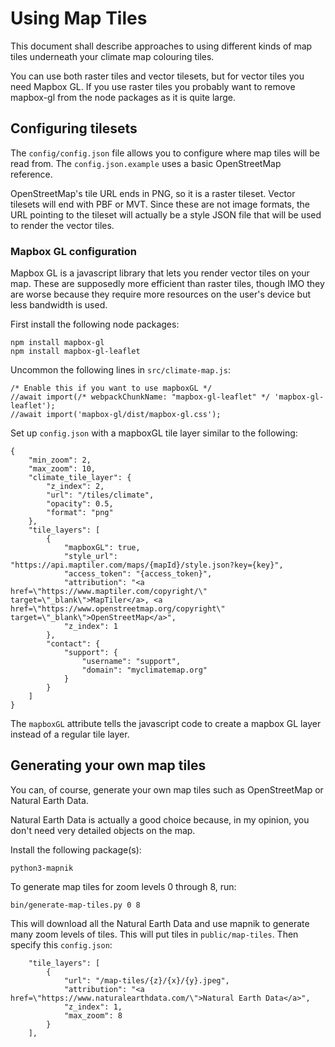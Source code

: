 # Using Map Tiles

This document shall describe approaches to using different kinds of map
tiles underneath your climate map colouring tiles.

You can use both raster tiles and vector tilesets, but for vector tiles
you need Mapbox GL. If you use raster tiles you probably want to remove
mapbox-gl from the node packages as it is quite large.

## Configuring tilesets

The `config/config.json` file allows you to configure where map tiles will
be read from. The `config.json.example` uses a basic OpenStreetMap reference.

OpenStreetMap's tile URL ends in PNG, so it is a raster tileset. Vector tilesets
will end with PBF or MVT. Since these are not image formats, the URL pointing
to the tileset will actually be a style JSON file that will be used to render
the vector tiles.

### Mapbox GL configuration

Mapbox GL is a javascript library that lets you render vector tiles on your map.
These are supposedly more efficient than raster tiles, though IMO they are
worse because they require more resources on the user's device but less
bandwidth is used.

First install the following node packages:

```
npm install mapbox-gl
npm install mapbox-gl-leaflet
```

Uncommon the following lines in `src/climate-map.js`:

```
/* Enable this if you want to use mapboxGL */
//await import(/* webpackChunkName: "mapbox-gl-leaflet" */ 'mapbox-gl-leaflet');
//await import('mapbox-gl/dist/mapbox-gl.css');
```

Set up `config.json` with a mapboxGL tile layer similar to the following:

```
{
    "min_zoom": 2,
    "max_zoom": 10,
    "climate_tile_layer": {
        "z_index": 2,
        "url": "/tiles/climate",
        "opacity": 0.5,
        "format": "png"
    },
    "tile_layers": [
        {
            "mapboxGL": true,
            "style_url": "https://api.maptiler.com/maps/{mapId}/style.json?key={key}",
            "access_token": "{access_token}",
            "attribution": "<a href=\"https://www.maptiler.com/copyright/\" target=\"_blank\">MapTiler</a>, <a href=\"https://www.openstreetmap.org/copyright\" target=\"_blank\">OpenStreetMap</a>",
            "z_index": 1
        },
        "contact": {
            "support": {
                "username": "support",
                "domain": "myclimatemap.org"
            }
        }
    ]
}
```

The `mapboxGL` attribute tells the javascript code to create a mapbox GL layer
instead of a regular tile layer.

## Generating your own map tiles

You can, of course, generate your own map tiles such as OpenStreetMap or
Natural Earth Data.

Natural Earth Data is actually a good choice because, in my opinion, you don't
need very detailed objects on the map.

Install the following package(s):

```
python3-mapnik
```

To generate map tiles for zoom levels 0 through 8, run:

```
bin/generate-map-tiles.py 0 8
```

This will download all the Natural Earth Data and use mapnik to generate
many zoom levels of tiles. This will put tiles in `public/map-tiles`.
Then specify this `config.json`:

```
    "tile_layers": [
        {
            "url": "/map-tiles/{z}/{x}/{y}.jpeg",
            "attribution": "<a href=\"https://www.naturalearthdata.com/\">Natural Earth Data</a>",
            "z_index": 1,
            "max_zoom": 8
        }
    ],
```
